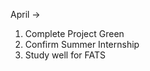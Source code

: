 April ->
1. Complete Project Green 
2. Confirm Summer Internship 
3. Study well for FATS
<!--
**ByteSurfer23/ByteSurfer23** is a ✨ _special_ ✨ repository because its `README.md` (this file) appears on your GitHub profile.

Here are some ideas to get you started:
-->
